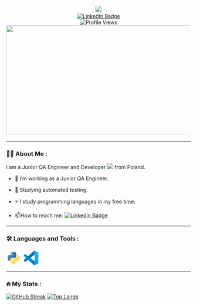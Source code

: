 <div id="header" align="center">
  <img src="https://media.giphy.com/media/M9gbBd9nbDrOTu1Mqx/giphy.gif" width="100"/>

  <div>
    <a href="https://www.linkedin.com/in/dzmitry-yaromin-10a92a326">
      <img src="https://img.shields.io/badge/LinkedIn-blue?style=for-the-badge&logo=linkedin&logoColor=white" alt="LinkedIn Badge"/> 
    </a>
  </div>

  <div>
    <img src="https://komarev.com/ghpvc/?username=dzmitry-yaromin&style=flat-square&color=blue" alt="Profile Views"/>
  </div>
</div>

<div align="center">
  <img src="https://media.giphy.com/media/dWesBcTLavkZuG35MI/giphy.gif" width="600" height="300"/>
</div>

---
### :man_technologist: About Me :
I am a  Junior QA Engineer and Developer 
<img src="https://media.giphy.com/media/WUlplcMpOCEmTGBtBW/giphy.gif" width="30"> from Poland.
- :telescope: I’m working as a Junior QA Engineer.

- :seedling: Studying automated testing.

- :zap:  I study programming languages in my free time.

- :mailbox:How to reach me: [![Linkedin Badge](https://img.shields.io/badge/-Linkedid-blue?style=flat&logo=Linkedin&logoColor=white)](www.linkedin.com/in/dzmitry-yaromin-10a92a326)

 ---
### :hammer_and_wrench: Languages and Tools :
<div>
 <img src="https://github.com/devicons/devicon/blob/master/icons/python/python-original.svg"title="Python" alt="Python" width="40" height="40"/>&nbsp;
  <img src="https://github.com/devicons/devicon/blob/master/icons/vscode/vscode-original.svg"title="VSCode" alt="VSCode" width="40" height="40"/>&nbsp;
</div>

---
### 🔥 My Stats :

[![GitHub Streak](https://streak-stats.demolab.com?user=jexqud-7qexci-dyzTad&theme=dark&exclude_days=Fri%2CSat)](https://git.io/streak-stats)
[![Top Langs](https://github-readme-stats.vercel.app/api/top-langs/?username=jexqud-7qexci-dyzTad&layout=compact&theme=vision-friendly-dark)](https://github.com/anuraghazra/github-readme-stats)

<!--
**jexqud-7qexci-dyzTad/jexqud-7qexci-dyzTad** is a ✨ _special_ ✨ repository because its `README.md` (this file) appears on your GitHub profile.

Here are some ideas to get you started:

- 🔭 I’m currently working on ...
- 🌱 I’m currently learning ...
- 👯 I’m looking to collaborate on ...
- 🤔 I’m looking for help with ...
- 💬 Ask me about ...
- 📫 How to reach me: ...
- 😄 Pronouns: ...
- ⚡ Fun fact: ...
-->
